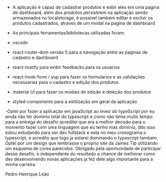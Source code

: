 - A aplicação é capaz de cadastrar produtos e exbir eles em uma pagina de dashboard, além dos produtos persistirem na aplicação sendo armazenados no localstorage, é possivel também editar e excluir os produtos cadastrados, atraves de um modal na pagina de dashboard

- As principais ferramentas/bibliotecas utilizadas foram: 
- vscode 
- react-router-dom versão 5 para a navegação entre as paginas de cadastro e dashboard
- react-toatify para exibir feedbacks para os usuarios
- react-hook-form / yup para fazer os formularios e as validações necessarias para o cadastro e edição dos produtos
- material UI para fazer os modais de edição e deleção dos produtos
- styled-components para a estilização em geral da aplicação

-Optei por fazer a aplicação em javaScript ao invez do typeScript por eu ainda não ter dominio total do typescript e como não tinha muito tempo para a entrega do desafio acreditei que era a melhor decisão para o momento fazer com uma linguagem que eu tenho mas dominio, dito isso estou estudando para ser dev fullstack e esta no meu cronograma o typescript, e acredito que logo ja estarei dominando o typescript tambem. Optei por um design que lembrasse o proprio site da James Tip utilizando um esquema de cores parecidos. Obrigado pela oportunidade de participar desse desafio, e independente do resultado a chance de melhorar como dev desenvolvendo novas aplicações ja fez dele algo importante para a minha carreira.

Pedro Henrique Leão